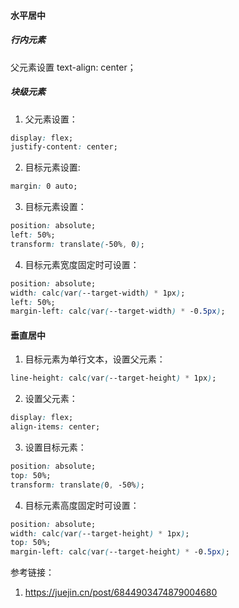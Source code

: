 #### 水平居中

##### 行内元素

父元素设置 text-align: center；

##### 块级元素

1. 父元素设置：

``` css
display: flex;
justify-content: center;
```

2. 目标元素设置:

``` css
margin: 0 auto;
```

3. 目标元素设置：

```css
position: absolute;
left: 50%;
transform: translate(-50%, 0);
```

4. 目标元素宽度固定时可设置：

```css
position: absolute;
width: calc(var(--target-width) * 1px);
left: 50%;
margin-left: calc(var(--target-width) * -0.5px);
```



#### 垂直居中

1. 目标元素为单行文本，设置父元素：

```css
line-height: calc(var(--target-height) * 1px);
```

2. 设置父元素：

``` css
display: flex;
align-items: center;
```

3. 设置目标元素：

```css
position: absolute;
top: 50%;
transform: translate(0, -50%);
```

4. 目标元素高度固定时可设置：

```css
position: absolute;
width: calc(var(--target-height) * 1px);
top: 50%;
margin-left: calc(var(--target-height) * -0.5px);
```



参考链接：

1. https://juejin.cn/post/6844903474879004680